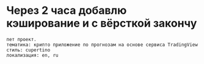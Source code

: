 # Через 2 часа добавлю кэширование и с вёрсткой закончу

```
пет проект.
тематика: крипто приложение по прогнозам на основе сервиса TradingView
стиль: cupertino
локализация: en, ru
```

